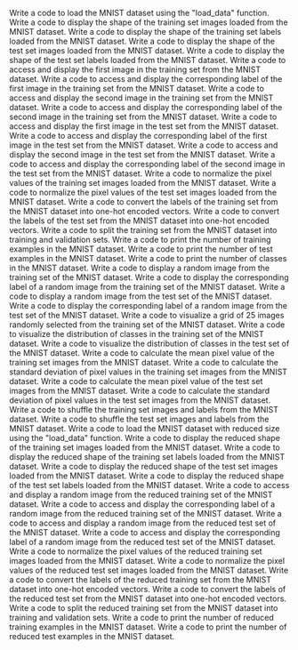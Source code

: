 Write a code to load the MNIST dataset using the "load_data" function.
Write a code to display the shape of the training set images loaded from the MNIST dataset.
Write a code to display the shape of the training set labels loaded from the MNIST dataset.
Write a code to display the shape of the test set images loaded from the MNIST dataset.
Write a code to display the shape of the test set labels loaded from the MNIST dataset.
Write a code to access and display the first image in the training set from the MNIST dataset.
Write a code to access and display the corresponding label of the first image in the training set from the MNIST dataset.
Write a code to access and display the second image in the training set from the MNIST dataset.
Write a code to access and display the corresponding label of the second image in the training set from the MNIST dataset.
Write a code to access and display the first image in the test set from the MNIST dataset.
Write a code to access and display the corresponding label of the first image in the test set from the MNIST dataset.
Write a code to access and display the second image in the test set from the MNIST dataset.
Write a code to access and display the corresponding label of the second image in the test set from the MNIST dataset.
Write a code to normalize the pixel values of the training set images loaded from the MNIST dataset.
Write a code to normalize the pixel values of the test set images loaded from the MNIST dataset.
Write a code to convert the labels of the training set from the MNIST dataset into one-hot encoded vectors.
Write a code to convert the labels of the test set from the MNIST dataset into one-hot encoded vectors.
Write a code to split the training set from the MNIST dataset into training and validation sets.
Write a code to print the number of training examples in the MNIST dataset.
Write a code to print the number of test examples in the MNIST dataset.
Write a code to print the number of classes in the MNIST dataset.
Write a code to display a random image from the training set of the MNIST dataset.
Write a code to display the corresponding label of a random image from the training set of the MNIST dataset.
Write a code to display a random image from the test set of the MNIST dataset.
Write a code to display the corresponding label of a random image from the test set of the MNIST dataset.
Write a code to visualize a grid of 25 images randomly selected from the training set of the MNIST dataset.
Write a code to visualize the distribution of classes in the training set of the MNIST dataset.
Write a code to visualize the distribution of classes in the test set of the MNIST dataset.
Write a code to calculate the mean pixel value of the training set images from the MNIST dataset.
Write a code to calculate the standard deviation of pixel values in the training set images from the MNIST dataset.
Write a code to calculate the mean pixel value of the test set images from the MNIST dataset.
Write a code to calculate the standard deviation of pixel values in the test set images from the MNIST dataset.
Write a code to shuffle the training set images and labels from the MNIST dataset.
Write a code to shuffle the test set images and labels from the MNIST dataset.
Write a code to load the MNIST dataset with reduced size using the "load_data" function.
Write a code to display the reduced shape of the training set images loaded from the MNIST dataset.
Write a code to display the reduced shape of the training set labels loaded from the MNIST dataset.
Write a code to display the reduced shape of the test set images loaded from the MNIST dataset.
Write a code to display the reduced shape of the test set labels loaded from the MNIST dataset.
Write a code to access and display a random image from the reduced training set of the MNIST dataset.
Write a code to access and display the corresponding label of a random image from the reduced training set of the MNIST dataset.
Write a code to access and display a random image from the reduced test set of the MNIST dataset.
Write a code to access and display the corresponding label of a random image from the reduced test set of the MNIST dataset.
Write a code to normalize the pixel values of the reduced training set images loaded from the MNIST dataset.
Write a code to normalize the pixel values of the reduced test set images loaded from the MNIST dataset.
Write a code to convert the labels of the reduced training set from the MNIST dataset into one-hot encoded vectors.
Write a code to convert the labels of the reduced test set from the MNIST dataset into one-hot encoded vectors.
Write a code to split the reduced training set from the MNIST dataset into training and validation sets.
Write a code to print the number of reduced training examples in the MNIST dataset.
Write a code to print the number of reduced test examples in the MNIST dataset.